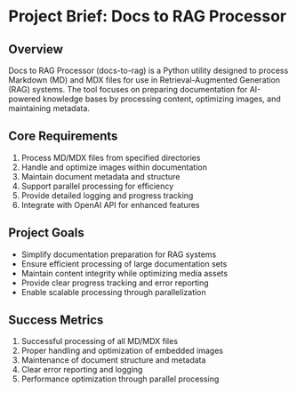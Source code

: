 # Project Brief: Docs to RAG Processor

## Overview
Docs to RAG Processor (docs-to-rag) is a Python utility designed to process Markdown (MD) and MDX files for use in Retrieval-Augmented Generation (RAG) systems. The tool focuses on preparing documentation for AI-powered knowledge bases by processing content, optimizing images, and maintaining metadata.

## Core Requirements
1. Process MD/MDX files from specified directories
2. Handle and optimize images within documentation
3. Maintain document metadata and structure
4. Support parallel processing for efficiency
5. Provide detailed logging and progress tracking
6. Integrate with OpenAI API for enhanced features

## Project Goals
- Simplify documentation preparation for RAG systems
- Ensure efficient processing of large documentation sets
- Maintain content integrity while optimizing media assets
- Provide clear progress tracking and error reporting
- Enable scalable processing through parallelization

## Success Metrics
1. Successful processing of all MD/MDX files
2. Proper handling and optimization of embedded images
3. Maintenance of document structure and metadata
4. Clear error reporting and logging
5. Performance optimization through parallel processing